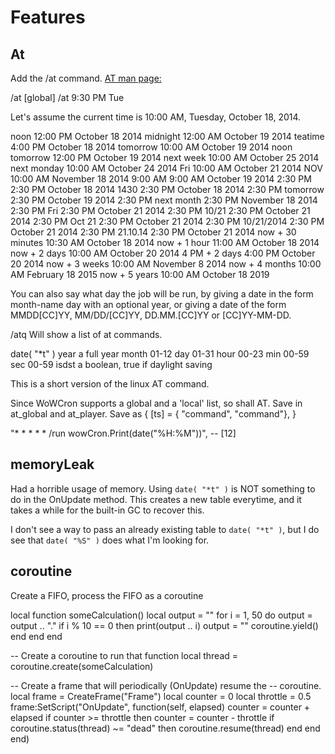 # Features

## At
Add the /at command.
[AT man page:](https://www.computerhope.com/unix/uat.htm)

/at [global] <cmd>
/at 9:30 PM Tue

Let's assume the current time is 10:00 AM, Tuesday, October 18, 2014.

noon                 12:00 PM October 18 2014
midnight             12:00 AM October 19 2014
teatime              4:00 PM October 18 2014
tomorrow             10:00 AM October 19 2014
noon tomorrow        12:00 PM October 19 2014
next week            10:00 AM October 25 2014
next monday          10:00 AM October 24 2014
Fri                  10:00 AM October 21 2014
NOV                  10:00 AM November 18 2014
9:00 AM              9:00 AM October 19 2014
2:30 PM              2:30 PM October 18 2014
1430                 2:30 PM October 18 2014
2:30 PM tomorrow     2:30 PM October 19 2014
2:30 PM next month   2:30 PM November 18 2014
2:30 PM Fri          2:30 PM October 21 2014
2:30 PM 10/21        2:30 PM October 21 2014
2:30 PM Oct 21       2:30 PM October 21 2014
2:30 PM 10/21/2014   2:30 PM October 21 2014
2:30 PM 21.10.14     2:30 PM October 21 2014
now + 30 minutes     10:30 AM October 18 2014
now + 1 hour         11:00 AM October 18 2014
now + 2 days         10:00 AM October 20 2014
4 PM + 2 days        4:00 PM October 20 2014
now + 3 weeks        10:00 AM November 8 2014
now + 4 months       10:00 AM February 18 2015
now + 5 years        10:00 AM October 18 2019

 You can also say what day the job will be run, by giving a date in the form month-name day with an optional year, or giving a date of the form MMDD[CC]YY, MM/DD/[CC]YY, DD.MM.[CC]YY or [CC]YY-MM-DD.


/atq
Will show a list of at commands.

date( "*t" )
year  a full year
month 01-12
day   01-31
hour  00-23
min   00-59
sec   00-59
isdst a boolean, true if daylight saving

This is a short version of the linux AT command.

Since WoWCron supports a global and a 'local' list, so shall AT.
Save in at_global and at_player.
Save as { [ts] = { "command", "command"}, }


"* * * * * /run wowCron.Print(date(\"%H:%M\"))", -- [12]

## memoryLeak

Had a horrible usage of memory.
Using ```date( "*t" )``` is NOT something to do in the OnUpdate method.
This creates a new table everytime, and it takes a while for the built-in GC to recover this.

I don't see a way to pass an already existing table to ```date( "*t" )```, but I do see that ```date( "%S" )``` does what I'm looking for.

## coroutine

Create a FIFO, process the FIFO as a coroutine

local function someCalculation()
   local output = ""
   for i = 1, 50 do
      output = output .. "."
      if i % 10 == 0 then
         print(output .. i)
         output = ""
         coroutine.yield()
      end
   end
end

-- Create a coroutine to run that function
local thread = coroutine.create(someCalculation)

-- Create a frame that will periodically (OnUpdate) resume the
-- coroutine.
local frame = CreateFrame("Frame")
local counter = 0
local throttle = 0.5
frame:SetScript("OnUpdate", function(self, elapsed)
      counter = counter + elapsed
      if counter >= throttle then
         counter = counter - throttle
         if coroutine.status(thread) ~= "dead" then
            coroutine.resume(thread)
         end
      end
end)

